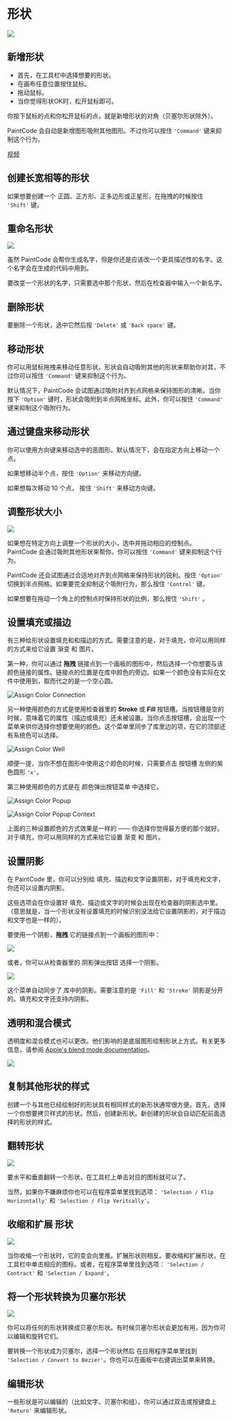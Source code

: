 # 形状

![](images/shapes.png)

## 新增形状

- 首先，在工具栏中选择想要的形状。
- 在画布任意位置按住鼠标。
- 拖动鼠标。
- 当你觉得形状OK时，松开鼠标即可。

你按下鼠标的点和你松开鼠标的点，就是新增形状的对角（贝塞尔形状除外）。

PaintCode 会自动是新增图形吸附其他图形。不过你可以按住 `'Command'` 键来抑制这个行为。

[视频](https://youtu.be/R7toGPNrxUI)

## 创建长宽相等的形状

如果想要创建一个 正圆、正方形、正多边形或正星形，在拖拽的时候按住 `'Shift'` 键。

## 重命名形状

![](images/nameinspector.png)

虽然 PaintCode 会帮你生成名字，但是你还是应该改一个更具描述性的名字。这个名字会在生成的代码中用到。

要改变一个形状的名字，只需要选中那个形状，然后在检查器中输入一个新名字。

## 删除形状

要删除一个形状，选中它然后按 `'Delete'` 或 `'Back space'` 键。

## 移动形状

你可以用鼠标拖拽来移动任意形状。形状会自动吸附其他的形状来帮助你对其，不过你可以按住 `'Command'` 键来抑制这个行为。

默认情况下，PaintCode 会试图通过吸附对齐到点网格来保持图形的清晰。当你按下 `'Option'` 键时，形状会吸附到半点网格坐标。此外，你可以按住 `'Command'` 键来抑制这个吸附行为。

## 通过键盘来移动形状

你可以使用方向键来移动选中的恶图形。默认情况下，会在指定方向上移动一个点。

如果想移动半个点，按住 `'Option'` 来移动方向键。

如果想每次移动 10 个点， 按住 `'Shift'` 来移动方向键。

## 调整形状大小

![](images/controlpoints.png)

如果想在特定方向上调整一个形状的大小，选中并拖动相应的控制点。 PaintCode 会通过吸附其他形状来帮你。你可以按住 `'Command'` 键来抑制这个行为。

PaintCode 还会试图通过合适地对齐到点网格来保持形状的锐利。按住 `'Option'` 切换到半点网格。如果要完全抑制这个吸附行为，那么按住 `'Control'` 键。

如果想要在拖动一个角上的控制点时保持形状的比例，那么按住 `'Shift'` 。

## 设置填充或描边

有三种给形状设置填充和和描边的方式。需要注意的是，对于填充，你可以用同样的方式来给它设置 渐变 和 图片。

第一种，你可以通过 **拖拽** 链接点到一个画板的图形中，然后选择一个你想要与该颜色链接的属性。链接点的位置是在库中颜色的旁边。如果一个颜色没有实际在文件中使用到，取而代之的是一个空心圆。

![Assign Color Connection](images/assign_color_connection.png.png)

另一种使用颜色的方式是使用检查器里的 **Stroke** 或 **Fill** 按钮槽。当按钮槽是空的时候，意味着它的属性（描边或填充）还未被设置。当你点击按钮槽，会出现一个菜单来供你选择你想要使用的颜色。这个菜单里同步了库里边的项，在它的顶部还有系统色可以选择。

![Assign Color Well](images/assign_color_well.png)

顺便一提，当你不想在图形中使用这个颜色的时候，只需要点击 按钮槽 左侧的紫色圆形 `'x'`。

第三种使用颜色的方式是在 颜色弹出按钮菜单 中选择它。

![Assign Color Popup](images/assign_color_popup.png)

![Assign Color Popup Context](images/assign_color_popup_context.png)

上面的三种设置颜色的方式效果是一样的 —— 你选择你觉得最方便的那个就好。对于填充，你可以用同样的方式来给它设置 渐变 和 图片。

## 设置阴影

在 PaintCode 里，你可以分别给 填充、描边和文字设置阴影。对于填充和文字，你还可以设置内阴影。

这些选项会在你设置好 填充、描边或文字的时候会出现在检查器的阴影选中里。（意思就是，当一个形状没有设置填充的时候识别没法给它设置阴影的，对于描边和文字也是一样的）。

要使用一个阴影，**拖拽** 它的链接点到一个画板的图形中：

![](images/shadow_assign_connection.png)

或者，你可以从检查器里的 阴影弹出按钮 选择一个阴影。

![](images/shadowpopup.png)

这个菜单自动同步了 库中的阴影。需要注意的是 `'Fill'` 和 `'Stroke'` 阴影是分开的。填充和文字还支持内阴影。

## 透明和混合模式

透明度和混合模式也可以更改。他们影响的是底层图形绘制形状上方式。有关更多信息，请参阅 [Apple's blend mode documentation](https://developer.apple.com/library/mac/documentation/graphicsimaging/conceptual/drawingwithquartz2d/dq_images/dq_images.html#//apple_ref/doc/uid/TP30001066-CH212-CJBIJEFG)。

![](images/blend.png)

## 复制其他形状的样式

创建一个与其他已经绘制好的形状具有相同样式的新形状通常很方便。首先，选择一个你想要拷贝样式的形状。然后，创建新形状。新创建的形状会自动匹配前面选择的形状的样式。

## 翻转形状

![](images/flip.png)

要水平和垂直翻转一个形状，在工具栏上单击对应的图标就可以了。

当然，如果你不嫌麻烦你也可以在程序菜单里找到选项： `'Selection / Flip Horizontally'` 和 `'Selection / Flip Veritcally'`。

## 收缩和扩展 形状

![](images/contractexpand.png.png)

当你收缩一个形状时，它的变会向里推。扩展形状则相反。要收缩和扩展形状，在工具栏中单击相应的图标。或者，在程序菜单里找到选项： `'Selection / Contract'` 和 `'Selection / Expand'`。

## 将一个形状转换为贝塞尔形状

![](images/convert.png)

你可以将任何的形状转换成贝塞尔形状。有时候贝塞尔形状会更加有用，因为你可以编辑和旋转它们。

要转换一个形状成为贝塞尔，选择一个形状然后 在应用程序菜单里找到 `'Selection / Convert to Bezier'`。你也可以在画板中右键调出菜单来转换。

## 编辑形状

一些形状是可以编辑的（比如文字、贝塞尔和组）。你可以通过双击或按键盘上 `'Return'` 来编辑形状。

